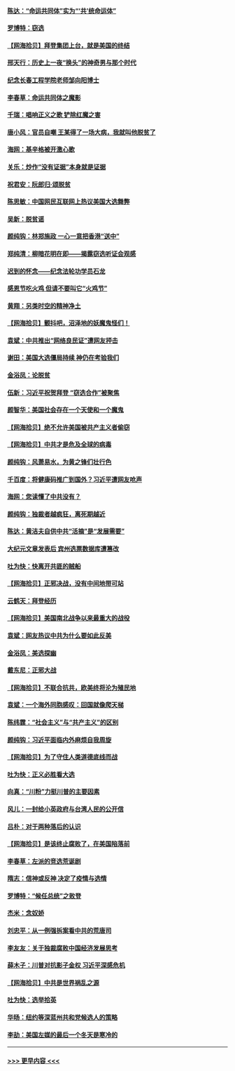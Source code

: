 #### [陈达：“命运共同体”实为“‘共’统命运体”](../pages/nsc993/n12590865.md?t=12031551) 
#### [罗博特：窃选](../pages/nsc993/n12590619.md?t=12031551) 
#### [【网海拾贝】拜登集团上台，就是美国的终结](../pages/nsc993/n12589725.md?t=12031551) 
#### [邢天行：历史上一夜“换头”的神奇男与那个时代](../pages/nsc993/n12589424.md?t=12031551) 
#### [纪念长春工程学院老师邹向阳博士](../pages/nsc993/n12585390.md?t=12031551) 
#### [李春草：命运共同体之魔影](../pages/nsc993/n12585026.md?t=12031551) 
#### [千瑞：唱响正义之歌 铲除红魔之害](../pages/nsc993/n12585002.md?t=12031551) 
#### [唐小风：官员自嘲 王某得了一场大病，我就叫他脱贫了](../pages/nsc993/n12584981.md?t=12031551) 
#### [海网：基辛格被开激心歌](../pages/nsc993/n12584946.md?t=12031551) 
#### [关乐：炒作“没有证据”本身就是证据](../pages/nsc993/n12583146.md?t=12031551) 
#### [祝君安：阮郎归‧颂脱贫](../pages/nsc993/n12583119.md?t=12031551) 
#### [陈思敏：中国网民互联网上热议美国大选舞弊](../pages/nsc993/n12582845.md?t=12031551) 
#### [吴新：脱贫谣](../pages/nsc993/n12580839.md?t=12031551) 
#### [颜纯钩：林郑施政 一心一意把香港“送中”](../pages/nsc993/n12580805.md?t=12031551) 
#### [郑纯清：柳暗花明在即——揭露窃选听证会观感](../pages/nsc993/n12580795.md?t=12031551) 
#### [迟到的怀念——纪念法轮功学员石龙](../pages/nsc993/n12580245.md?t=12031551) 
#### [感恩节吃火鸡  但请不要叫它“火鸡节”](../pages/nsc993/n12580252.md?t=12031551) 
#### [黄翔：另类时空的精神净土](../pages/nsc993/n12578638.md?t=12031551) 
#### [【网海拾贝】颤抖吧，沼泽地的妖魔鬼怪们！](../pages/nsc993/n12578552.md?t=12031551) 
#### [袁斌：中共推出“网络良民证”遭网友抨击](../pages/nsc993/n12578511.md?t=12031551) 
#### [谢田：美国大选僵局持续 神仍在考验我们](../pages/nsc993/n12577432.md?t=12031551) 
#### [金浴凤：论脱贫](../pages/nsc993/n12576386.md?t=12031551) 
#### [伍新：习近平祝贺拜登 “窃选合作”被聚焦](../pages/nsc993/n12576358.md?t=12031551) 
#### [颜智华：美国社会存在一个天使和一个魔鬼](../pages/nsc993/n12574299.md?t=12031551) 
#### [【网海拾贝】绝不允许美国被共产主义者偷窃](../pages/nsc993/n12573396.md?t=12031551) 
#### [【网海拾贝】中共才是危及全球的病毒](../pages/nsc993/n12571204.md?t=12031551) 
#### [颜纯钩：风萧易水，为黄之锋们壮行色](../pages/nsc993/n12571487.md?t=12031551) 
#### [千百度：将健康码推广到国外？习近平遭网友呛声](../pages/nsc993/n12570808.md?t=12031551) 
#### [海网：您读懂了中共没有？](../pages/nsc993/n12570487.md?t=12031551) 
#### [颜纯钩：独裁者越疯狂，离死期越近](../pages/nsc993/n12569055.md?t=12031551) 
#### [陈达：黄洁夫自供中共“活摘”是“发展需要”](../pages/nsc993/n12568541.md?t=12031551) 
#### [大纪元文章发表后 宾州选票数据库遭篡改](../pages/nsc993/n12568105.md?t=12031551) 
#### [吐为快：快离开共匪的贼船](../pages/nsc993/n12568462.md?t=12031551) 
#### [【网海拾贝】正邪决战，没有中间地带可站](../pages/nsc993/n12568439.md?t=12031551) 
#### [云鹤天：拜登经历](../pages/nsc993/n12567294.md?t=12031551) 
#### [【网海拾贝】美国南北战争以来最重大的战役](../pages/nsc993/n12567247.md?t=12031551) 
#### [袁斌：网友热议中共为什么要如此反美](../pages/nsc993/n12567162.md?t=12031551) 
#### [金浴凤：美选探幽](../pages/nsc993/n12567147.md?t=12031551) 
#### [戴东尼：正邪大战](../pages/nsc993/n12567033.md?t=12031551) 
#### [【网海拾贝】不联合抗共，欧美终将沦为殖民地](../pages/nsc993/n12565068.md?t=12031551) 
#### [袁斌：一个海外同胞感叹：回国就像爬天梯](../pages/nsc993/n12564986.md?t=12031551) 
#### [陈纬霆：“社会主义”与“共产主义”的区别](../pages/nsc993/n12562417.md?t=12031551) 
#### [颜纯钩：习近平面临内外麻烦自我周旋](../pages/nsc993/n12563356.md?t=12031551) 
#### [【网海拾贝】为了守住人类道德底线而战](../pages/nsc993/n12562542.md?t=12031551) 
#### [吐为快：正义必胜看大选](../pages/nsc993/n12561967.md?t=12031551) 
#### [向真：“川粉”力挺川普的主要因素](../pages/nsc993/n12560774.md?t=12031551) 
#### [风儿：一封给小英政府与台湾人民的公开信](../pages/nsc993/n12560581.md?t=12031551) 
#### [吕朴：对于两种落后的认识](../pages/nsc993/n12560492.md?t=12031551) 
#### [【网海拾贝】是该终止腐败了，在美国陷落前](../pages/nsc993/n12559936.md?t=12031551) 
#### [李春草：左派的竞选荒诞剧](../pages/nsc993/n12558380.md?t=12031551) 
#### [隋志：信神或反神 决定了疫情与选情](../pages/nsc993/n12558255.md?t=12031551) 
#### [罗博特：“候任总统”之败登](../pages/nsc993/n12558189.md?t=12031551) 
#### [杰米：念奴娇](../pages/nsc993/n12558174.md?t=12031551) 
#### [刘忠平：从一例强拆案看中共的荒唐司](../pages/nsc993/n12558036.md?t=12031551) 
#### [李友友：关于独裁腐败中国经济发展思考](../pages/nsc993/n12558004.md?t=12031551) 
#### [薛木子：川普对抗影子金权 习近平深感危机](../pages/nsc993/n12557342.md?t=12031551) 
#### [【网海拾贝】中共是世界祸乱之源](../pages/nsc993/n12555353.md?t=12031551) 
#### [吐为快：选举拾英](../pages/nsc993/n12555041.md?t=12031551) 
#### [华旸：纽约等深蓝州共和党候选人的策略](../pages/nsc993/n12554309.md?t=12031551) 
#### [李劼：美国左媒的最后一个冬天是寒冷的](../pages/nsc993/n12552947.md?t=12031551) 

----
#### [ >>> 更早内容 <<< ](../indexes/nsc993-earlier.md)
